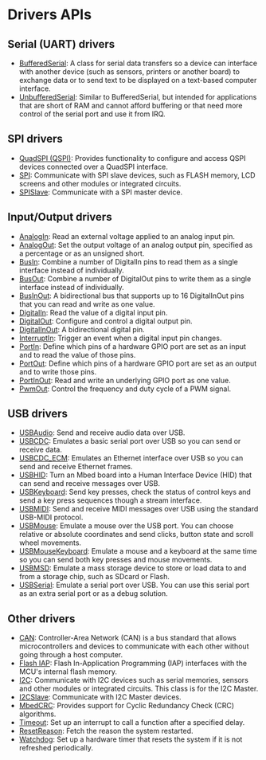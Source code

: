 # Drivers APIs

## Serial (UART) drivers

- [BufferedSerial](../apis/serial-uart-apis.html): A class for serial data transfers so a device can interface with another device (such as sensors, printers or another board) to exchange data or to send text to be displayed on a text-based computer interface.
- [UnbufferedSerial](../apis/unbufferedserial.html): Similar to BufferedSerial, but intended for applications that are short of RAM and cannot afford buffering or that need more control of the serial port and use it from IRQ.

## SPI drivers


- [QuadSPI (QSPI)](../apis/spi-apis.html): Provides functionality to configure and access QSPI devices connected over a QuadSPI interface.
- [SPI](../apis/spi.html): Communicate with SPI slave devices, such as FLASH memory, LCD screens and other modules or integrated circuits.
- [SPISlave](../apis/spislave.html): Communicate with a SPI master device.

## Input/Output drivers


- [AnalogIn](../apis/i-o-apis.html): Read an external voltage applied to an analog input pin.
- [AnalogOut](../apis/analogout.html): Set the output voltage of an analog output pin, specified as a percentage or as an unsigned short.
- [BusIn](../apis/busin.html): Combine a number of DigitalIn pins to read them as a single interface instead of individually.
- [BusOut](../apis/busout.html): Combine a number of DigitalOut pins to write them as a single interface instead of individually.
- [BusInOut](../apis/businout.html): A bidirectional bus that supports up to 16 DigitalInOut pins that you can read and write as one value.
- [DigitalIn](../apis/digitalin.html): Read the value of a digital input pin.
- [DigitalOut](../apis/digitalout.html): Configure and control a digital output pin.
- [DigitalInOut](../apis/digitalinout.html): A bidirectional digital pin.
- [InterruptIn](../apis/interruptin.html): Trigger an event when a digital input pin changes.
- [PortIn](../apis/portin.html): Define which pins of a hardware GPIO port are set as an input and to read the value of those pins.
- [PortOut](../apis/portout.html): Define which pins of a hardware GPIO port are set as an output and to write those pins.
- [PortInOut](../apis/portinout.html): Read and write an underlying GPIO port as one value.
- [PwmOut](../apis/pwmout.html): Control the frequency and duty cycle of a PWM signal.

## USB drivers

- [USBAudio](../apis/usb-apis.html): Send and receive audio data over USB.
- [USBCDC](../apis/usbcdc.html): Emulates a basic serial port over USB so you can send or receive data.
- [USBCDC_ECM](../apis/usbcdc-ecm.html): Emulates an Ethernet interface over USB so you can send and receive Ethernet frames.
- [USBHID](../apis/ubshid.html): Turn an Mbed board into a Human Interface Device (HID) that can send and receive messages over USB.
- [USBKeyboard](../apis/usbkeyboard.html): Send key presses, check the status of control keys and send a key press sequences though a stream interface.
- [USBMIDI](../apis/usbmidi.html): Send and receive MIDI messages over USB using the standard USB-MIDI protocol.
- [USBMouse](../apis/usbmouse.html): Emulate a mouse over the USB port. You can choose relative or absolute coordinates and send clicks, button state and scroll wheel movements.
- [USBMouseKeyboard](../apis/usbmousekeyboard.html): Emulate a mouse and a keyboard at the same time so you can send both key presses and mouse movements.
- [USBMSD](../apis/usbmsd.html): Emulate a mass storage device to store or load data to and from a storage chip, such as SDcard or Flash.
- [USBSerial](../apis/usbserial.html): Emulate a serial port over USB. You can use this serial port as an extra serial port or as a debug solution.

## Other drivers

- [CAN](../apis/other-driver-apis.html): Controller-Area Network (CAN) is a bus standard that allows microcontrollers and devices to communicate with each other without going through a host computer.
- [Flash IAP](../apis/flash-iap.html): Flash In-Application Programming (IAP) interfaces with the MCU's internal flash memory.
- [I2C](../apis/i2c.html): Communicate with I2C devices such as serial memories, sensors and other modules or integrated circuits. This class is for the I2C Master.
- [I2CSlave](../apis/i2cslave.html): Communicate with I2C Master devices.
- [MbedCRC](../apis/mbedcrc.html): Provides support for Cyclic Redundancy Check (CRC) algorithms.
- [Timeout](../apis/timeout.html): Set up an interrupt to call a function after a specified delay.
- [ResetReason](../apis/resetreason.html): Fetch the reason the system restarted.
- [Watchdog](../apis/watchdog.html): Set up a hardware timer that resets the system if it is not refreshed periodically.
